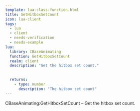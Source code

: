 ```yaml
---
template: lua-class-function.html
title: GetHitboxSetCount
icon: lua-client
tags:
  - lua
  - client
  - needs-verification
  - needs-example
lua:
  library: CBaseAnimating
  function: GetHitboxSetCount
  realm: client
  description: "Get the hitbox set count."
  
  
  returns:
    - type: number
      description: "The hitbox set count"
---
```


<div class="lua__search__keywords">
CBaseAnimating:GetHitboxSetCount &#x2013; Get the hitbox set count.
</div>
